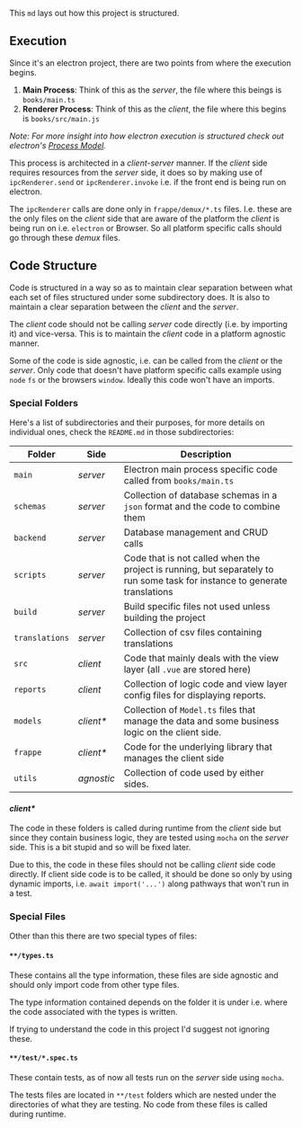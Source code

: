 This `md` lays out how this project is structured.

## Execution

Since it's an electron project, there are two points from where the execution
begins.

1. **Main Process**: Think of this as the _server_, the file where this beings
   is `books/main.ts`
2. **Renderer Process**: Think of this as the _client_, the file where this
   begins is `books/src/main.js`

_Note: For more insight into how electron execution is structured check out electron's
[Process Model](https://www.electronjs.org/docs/latest/tutorial/process-model)._

This process is architected in a _client-server_ manner. If the _client_ side
requires resources from the _server_ side, it does so by making use of
`ipcRenderer.send` or `ipcRenderer.invoke` i.e. if the front end is being run on
electron.

The `ipcRenderer` calls are done only in `frappe/demux/*.ts` files. I.e. these
are the only files on the _client_ side that are aware of the platform the
_client_ is being run on i.e. `electron` or Browser. So all platform specific
calls should go through these _demux_ files.

## Code Structure

Code is structured in a way so as to maintain clear separation between what each
set of files structured under some subdirectory does. It is also to maintain a
clear separation between the _client_ and the _server_.

The _client_ code should not be calling _server_ code directly (i.e. by
importing it) and vice-versa. This is to maintain the _client_ code in a
platform agnostic manner.

Some of the code is side agnostic, i.e. can be called from the _client_ or the
_server_. Only code that doesn't have platform specific calls example using
`node` `fs` or the browsers `window`. Ideally this code won't have an imports.

### Special Folders

Here's a list of subdirectories and their purposes, for more details on
individual ones, check the `README.md` in those subdirectories:

| Folder         | Side       | Description                                                                                                                |
| -------------- | ---------- | -------------------------------------------------------------------------------------------------------------------------- |
| `main`         | _server_   | Electron main process specific code called from `books/main.ts`                                                            |
| `schemas`      | _server_   | Collection of database schemas in a `json` format and the code to combine them                                             |
| `backend`      | _server_   | Database management and CRUD calls                                                                                         |
| `scripts`      | _server_   | Code that is not called when the project is running, but separately to run some task for instance to generate translations |
| `build`        | _server_   | Build specific files not used unless building the project                                                                  |
| `translations` | _server_   | Collection of csv files containing translations                                                                            |
| `src`          | _client_   | Code that mainly deals with the view layer (all `.vue` are stored here)                                                    |
| `reports`      | _client_   | Collection of logic code and view layer config files for displaying reports.                                               |
| `models`       | _client\*_ | Collection of `Model.ts` files that manage the data and some business logic on the client side.                            |
| `frappe`       | _client\*_ | Code for the underlying library that manages the client side                                                               |
| `utils`        | _agnostic_ | Collection of code used by either sides.                                                                                   |

#### _client\*_

The code in these folders is called during runtime from the _client_
side but since they contain business logic, they are tested using `mocha` on the
_server_ side. This is a bit stupid and so will be fixed later.

Due to this, the code in these files should not be calling _client_ side code
directly. If client side code is to be called, it should be done so only by
using dynamic imports, i.e. `await import('...')` along pathways that won't run
in a test.

### Special Files

Other than this there are two special types of files:

#### `**/types.ts`

These contains all the type information, these files are side agnostic and
should only import code from other type files.

The type information contained depends on the folder it is under i.e. where the
code associated with the types is written.

If trying to understand the code in this project I'd suggest not ignoring these.

#### `**/test/*.spec.ts`

These contain tests, as of now all tests run on the _server_ side using `mocha`.

The tests files are located in `**/test` folders which are nested under the
directories of what they are testing. No code from these files is called during
runtime.
